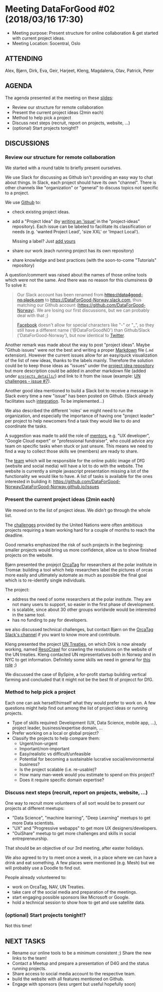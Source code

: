 # Meeting DataForGood #02 (2018/03/16 17:30)

* Meeting purpose: Present structure for online collaboration & get started with current project ideas.
* Meeting Location: Socentral, Oslo

## ATTENDING

Alex, Bjørn, Dirk, Eva, Geir, Harjeet, Kleng, Magdalena, Olav, Patrick, Peter

## AGENDA

The agenda presented at the meeting on these [slides](./slides/slides_D4G_meeting_02.pdf):

- Review our structure for remote collaboration
- Present the current project ideas (2min each)
- Method to help pick a project
- Discuss next steps (recruit, report on projects, website, ...)
- (optional) Start projects tonight!?


## DISCUSSIONS


### Review our structure for remote collaboration

We started with a round table to briefly present ourselves.

We use Slack for discussing as Github isn't providing an easy way to chat about things. In Slack, each project should have its own "channel". There is other channels like "organization" or "general" to discuss topics not specific to a project.

We use [Github](https://github.com/DataForGood-Norway) to:

* check existing project ideas.
* add a "Project Idea" (by [writing an 'issue'](https://github.com/DataForGood-Norway/project-ideas/issues) in the "project-ideas" repository). Each issue can be labeled to facilitate its classification or needs (e.g. 'wanted Project Lead', 'size XXL' or 'Impact Local').

  Missing a label? Just [add yours](https://github.com/DataForGood-Norway/project-ideas/labels)
* share our work (each running project has its own repository)
* share knowledge and best practices (with the soon-to-come "Tutorials" repository)


A question/comment was raised about the names of those online tools which were not the same. And there was no reason for this clumsiness :sweat_smile: To solve it:

> Our Slack account has been renamed from ~~https://data4good-no.slack.com~~ to https://DataForGood-Norway.slack.com, thus matching our Github account (https://github.com/DataForGood-Norway). We are losing our first discussions, but we can probably deal with that ;)
>
> [Facebook](https://www.facebook.com/DataForGoodNO/) doesn't allow for special characters like "-" or "_", so they still have a different name ('@DataForGoodNO') than Github/Slack ('DataForGood-Norway'), but now identical to [Twitter](https://twitter.com/DataForGoodNO).

Another remark was made about the way to post "project ideas". Maybe "Github issues" were not the best and writing a proper [Markdown](https://guides.github.com/features/mastering-markdown/) file (`.md` extension). However the current issues allow for an easy/quick visualization of the list of new ideas, thanks to the labels mainly. Therefore the solution could be to keep those ideas as "issues" under the [project idea repository](https://github.com/DataForGood-Norway/project-ideas/issues) but more description could be added in another markdown file (added under [`projects_details/`](https://github.com/DataForGood-Norway/project-ideas/projects_details)) and link to it from the issue (example: [UN challenges - issue #7](https://github.com/DataForGood-Norway/project-ideas/issues/7)).

Another good idea mentioned to build a Slack bot to receive a message in Slack every time a new "issue" has been posted on Github. (Slack already facilitates such [integration](https://get.slack.help/hc/en-us/articles/232289568-GitHub-for-Slack). To be implemented...)

We also described the different 'roles' we might need to run the organization, and especially the importance of having one "project leader" per project to help newcomers find a task they would like to do and coordinate the tasks.

A suggestion was made to add the role of [mentors](https://github.com/DataForGood-Norway/roles/pull/1), e.g. "UX developer", "Google Cloud expert" or "professional fundraiser", who could advice any team on specific tasks when stuck or just unsure. This means we need to find a way to collect those skills we (members) are ready to share.

The [team](https://github.com/DataForGood-Norway/roles#homepagesocial-media-people) which will be responsible for the online public image of DfG (website and social media) will have a lot to do with the website. The website is currently a simple javascript presentation missing a lot of the functionality we would like to have. A list of tasks is available for the ones interested in building it: https://github.com/DataForGood-Norway/DataForGood-Norway.github.io/issues


### Present the current project ideas (2min each)

We moved on to the list of project ideas. We didn't go through the whole list.

The [challenges](https://www.uniteideas.spigit.com/Page/Home) provided by the United Nations were often ambitious projects requiring a team working hard for a couple of months to reach the deadline.

Good remarks emphasized the risk of such projects in the beginning: smaller projects would bring us more confidence, allow us to show finished projects on the website.

Bjørn presented the projejct [OrcaTag](https://github.com/bjornhjelle/orcatag/blob/master/README.md) for researchers at the polar institute in Tromsø: building a tool which help researchers label the pictures of orcas more easily and ultimately automate as much as possible the final goal which is to re-identify single individuals.

The project:

* address the need of some researchers at the polar institute. They are not many users to support, so easier in the first phase of development.
* is scalable, since about 30 other groups worldwide would be interested in the same tool.
* has no funding to pay for developers.

we also discussed technical challenges, but contact Bjørn on the [OrcaTag Slack's channel](https://dataforgood-norway.slack.com/messages/C9SPLJ46B/?) if you want to know more and contribute.


Kleng presented the project [UN Treaties](https://github.com/DataForGood-Norway/project-ideas/issues/6), on which Dirk is now already working, named [ResoCrawl](https://github.com/DataForGood-Norway/ResoCrawl) for crawling the resolutions on the website of the UN treaties.
Kleng contacted UN representatives both in Norway and in NYC to get information. Definitely some skills we need in general for [this role](https://github.com/DataForGood-Norway/roles#representatives) ;)

We discussed the case of BySpire, a for-profit startup building vertical farming and concluded that it might not be the best fit of projecct for DfG.

### Method to help pick a project

Each one can ask herself/himself what they would prefer to work on. A few questions might help find out among the list of project ideas or running projects.

* Type of skills required: Development (UX, Data Science, mobile app, ...), project leader, business/expertise domain, ...
* Prefer working on a local or global project?
* Classify the projects to help compare them:
  * Urgent/non-urgent
  * Important/non-important
  * Easy/realistic vs difficult/unfeasible
  * Potential for becoming a sustainable lucrative social/environmental business?
  * Is the project scalable (i.e. re-usable)?
  * How many man-week would you estimate to spend on this project?
  * Does it require specific domain expertise?



### Discuss next steps (recruit, report on projects, website, ...)

One way to recruit more volunteers of all sort would be to present our projects at different meetups:

* "Data Science", "machine learning", "Deep Learning" meetups to get more Data scientists.
* "UX" and "Progressive webapps" to get more UX designers/developers.
* "OuiShare" meetup to get more challenges and skills in social entrepreneurship.

That should be an objective of our 3rd meeting, after easter holidays.

We also agreed to try to meet once a week, in a place where we can have a drink and eat something. A few places were mentioned (e.g. Mesh) but we will probably use a Doodle to find out.

People already volunteered to:

* work on OrcaTag, NAV, UN Treaties.
* take care of the social media and preparation of the meetings.
* start engaging possible sponsors like Microsoft or Google.
* hold a technical session to show how to get and use satellite data.


### (optional) Start projects tonight!?

Not this time!

## NEXT TASKS

* Rename our online tools to be a minimum consistent ;)
  Share the new links to the team!
* Contact a Meetup and prepare a presentation of D4G and the status running projects.
* Share access to social media account to the respective team.
* build the website with all features mentioned on Github.
* Engage with sponsors (less urgent but useful hopefully soon)

